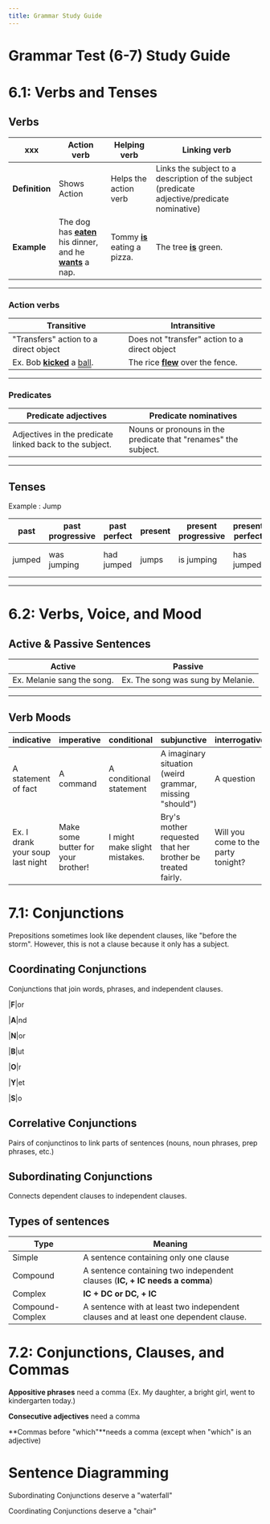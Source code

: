 ```yaml
---
title: Grammar Study Guide
---
```

<!-- Google tag (gtag.js) -->
<script async src="https://www.googletagmanager.com/gtag/js?id=G-0B2RL00V6Q"></script>
<script>
    window.dataLayer = window.dataLayer || [];
    function gtag(){dataLayer.push(arguments);}
    gtag('js', new Date());

    gtag('config', 'G-0B2RL00V6Q');
</script>

# Grammar Test (6-7) Study Guide

# 6.1: Verbs and Tenses

## Verbs

xxx | **Action verb** | **Helping verb** | **Linking verb**
--- | --- | --- | --- 
**Definition** | Shows Action | Helps the action verb | Links the subject to a description of the subject (predicate adjective/predicate nominative)
**Example** | The dog has **<u>eaten</u>** his dinner, and he **<u>wants</u>** a nap. | Tommy **<u>is</u>** eating a pizza. | The tree **<u>is</u>** green.

---

### Action verbs
 
Transitive | Intransitive
--- | ---
"Transfers" action to a direct object | Does not "transfer" action to a direct object
Ex. Bob **<u>kicked</u>** a <span style="text-decoration: underline double;">ball</span>. | The rice **<u>flew</u>** over the fence.

---

### Predicates
 
Predicate adjectives | Predicate nominatives
--- | ---
Adjectives in the predicate linked back to the subject. | Nouns or pronouns in the predicate that "renames" the subject.

---

## Tenses

Example : Jump

past | past progressive | past perfect | present | present progressive | present perfect | future | future progressive | future perfect
--- | --- | --- | --- | --- | --- | --- | --- | ---
jumped | was jumping | had jumped | jumps | is jumping | has jumped | will jump | will be jumping | will have jumped

---

# 6.2: Verbs, Voice, and Mood

## Active & Passive Sentences

Active | Passive
--- | ---
Ex. Melanie sang the song. | Ex. The song was sung by Melanie.

---

## Verb Moods

indicative | imperative | conditional | subjunctive | interrogative
--- | --- | --- | --- | ---
A statement of fact | A command | A conditional statement | A imaginary situation (weird grammar, missing "should") | A question
Ex. I drank your soup last night | Make some butter for your brother! | I might make slight mistakes. | Bry's mother requested that her brother be treated fairly. | Will you come to the party tonight?

# 7.1: Conjunctions

Prepositions sometimes look like dependent clauses, like "before the storm". However, this is not a clause because it only has a subject.
## Coordinating Conjunctions

Conjunctions that join words, phrases, and independent clauses.

|**F**|or

|**A**|nd

|**N**|or

|**B**|ut

|**O**|r

|**Y**|et

|**S**|o

## Correlative Conjunctions

Pairs of conjunctinos to link parts of sentences (nouns, noun phrases, prep phrases, etc.)

## Subordinating Conjunctions

Connects dependent clauses to independent clauses.

## Types of sentences

Type | Meaning
--- | ---
Simple | A sentence containing only one clause
Compound | A sentence containing two independent clauses (**IC, + IC needs a comma**)
Complex | **IC + DC or DC, + IC**
Compound-Complex | A sentence with at least two independent clauses and at least one dependent clause.

# 7.2: Conjunctions, Clauses, and Commas

**Appositive phrases** need a comma (Ex. My daughter, a bright girl, went to kindergarten today.)

**Consecutive adjectives** need a comma

**Commas before "which"**needs a comma (except when "which" is an adjective)

# Sentence Diagramming

Subordinating Conjunctions deserve a "waterfall"

Coordinating Conjunctions deserve a "chair"
